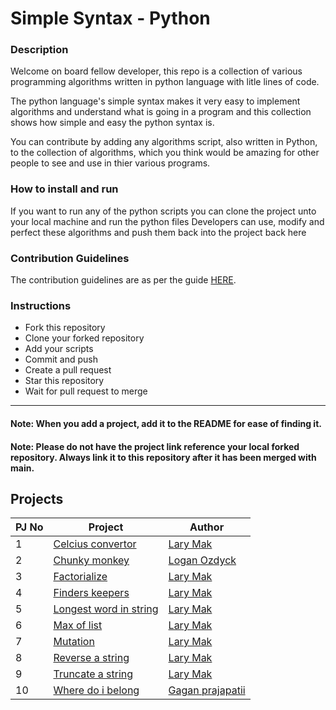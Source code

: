 # Simple Syntax - Python

### Description

Welcome on board fellow developer, this repo is a collection of various programming algorithms written in python language with litle lines of code.

The python language's simple syntax makes it very easy to implement algorithms and understand what is going in a program and this collection shows how simple and easy the python syntax is.

You can contribute by adding any algorithms script, also written in Python, to the collection of algorithms, which you think would be amazing for other people to see and use in thier various programs.

### How to install and run

If you want to run any of the python scripts you can clone the project unto your local machine and run the python files 
Developers can use, modify and perfect these algorithms and push them back into the project back here

### Contribution Guidelines

The contribution guidelines are as per the guide [HERE](https://github.com/isostack/simple-syntax-python/blob/main/CONTRIBUTING.md).

### Instructions

- Fork this repository
- Clone your forked repository
- Add your scripts
- Commit and push
- Create a pull request
- Star this repository
- Wait for pull request to merge

-----------

#### Note: When you add a project, add it to the README for ease of finding it.
#### Note: Please do not have the project link reference your local forked repository. Always link it to this repository after it has been merged with main.

## Projects

| PJ No | Project                                                                                                                                | Author                                                  |
| ----- | -------------------------------------------------------------------------------------------------------------------------------------- | ------------------------------------------------------- |
| 1     | [Celcius convertor](https://github.com/isostack/simple-syntax-python/tree/main/CELCIUS-FAHRENHEIT)                                     | [Lary Mak](https://github.com/larymak)                  |
| 2     | [Chunky monkey](https://github.com/isostack/simple-syntax-python/tree/main/CHUNKY-MONKEY)                                               | [Logan Ozdyck](https://github.com/ozdyck3)              |
| 3     | [Factorialize](https://github.com/isostack/simple-syntax-python/tree/main/FACTORIALIZE)                                             | [Lary Mak](https://github.com/larymak)                  |
| 4     | [Finders keepers](https://github.com/isostack/simple-syntax-python/tree/main/FINDERS-KEEPERS)                                                       | [Lary Mak](https://github.com/larymak)                  |
| 5     | [Longest word in string](https://github.com/isostack/simple-syntax-python/tree/main/LONGEST-WORD-IN-STRING)                                        | [Lary Mak](https://github.com/larymak)                  |
| 6     | [Max of list](https://github.com/isostack/simple-syntax-python/tree/main/MAX-OF-LIST)                                              | [Lary Mak](https://github.com/larymak)                  |
| 7     | [Mutation](https://github.com/isostack/simple-syntax-python/tree/main/MUTATION)                                       | [Lary Mak](https://github.com/larymak)                  |
| 8     | [Reverse a string](https://github.com/isostack/simple-syntax-python/tree/main/REVERSE-A-STRING)                                     | [Lary Mak](https://github.com/larymak)                  |
| 9     | [Truncate a string](https://github.com/isostack/simple-syntax-python/tree/main/TRUNCATE-A-STRING)                                               | [Lary Mak](https://github.com/larymak)                  |
| 10    | [Where do i belong](https://github.com/isostack/simple-syntax-python/tree/main/WHERE-DO-I-BELONG)                                | [Gagan prajapatii](https://github.com/Gagan1111)        |
